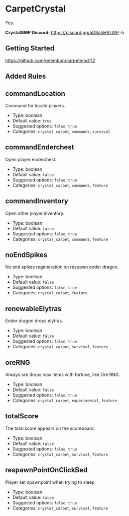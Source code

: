 # CarpetCrystal
Yes.

**CrystalSMP Discord:** https://discord.gg/5DRahHRzWP :b

## Getting Started
https://github.com/gnembon/carpetmod112

## Added Rules

## commandLocation
Command for locate players.
- Type: boolean
- Default value: `true`
- Suggested options: `false`, `true`
- Categories: `crystal_carpet`, `commands`, `survival`

## commandEnderchest
Open player enderchest.
- Type: boolean
- Default value: `false`
- Suggested options: `false`, `true`
- Categories: `crystal_carpet`, `commands`, `feature`

## commandInventory
Open other player inventory.
- Type: boolean
- Default value: `false`
- Suggested options: `false`, `true`
- Categories: `crystal_carpet`, `commands`, `feature`

## noEndSpikes
No end spikes regeneration on respawn ender dragon.
- Type: boolean
- Default value: `false`
- Suggested options: `false`, `true`
- Categories: `crystal_carpet`, `feature`

## renewableElytras
Ender dragon drops elytras.
- Type: boolean
- Default value: `false`
- Suggested options: `false`, `true`
- Categories: `crystal_carpet`, `survival`, `feature`

## oreRNG
Always ore drops max items with fortune, like Ore RNG.
- Type: boolean
- Default value: `false`
- Suggested options: `false`, `true`
- Categories: `crystal_carpet`, `experimental`, `feature`

## totalScore
The total score appears on the scoreboard.
- Type: boolean
- Default value: `false`
- Suggested options: `false`, `true`
- Categories: `crystal_carpet`, `survival`, `feature`

## respawnPointOnClickBed
Player set spawnpoint when trying to sleep
- Type: boolean
- Default value: `false`
- Suggested options: `false`, `true`
- Categories: `crystal_carpet`, `survival`, `feature`